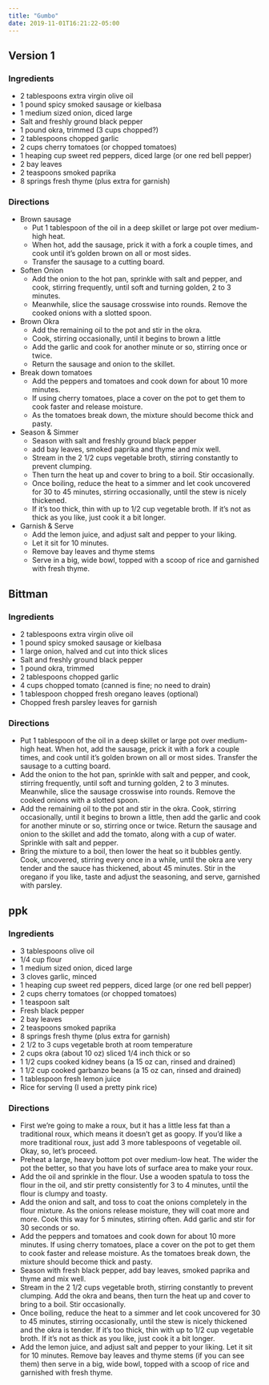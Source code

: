 ```yaml
---
title: "Gumbo"
date: 2019-11-01T16:21:22-05:00
---
```


## Version 1
### Ingredients

- 2 tablespoons extra virgin olive oil
- 1 pound spicy smoked sausage or kielbasa
- 1 medium sized onion, diced large
- Salt and freshly ground black pepper
- 1 pound okra, trimmed (3 cups chopped?)
- 2 tablespoons chopped garlic
- 2 cups cherry tomatoes (or chopped tomatoes)
- 1 heaping cup sweet red peppers, diced large (or one red bell pepper)
- 2 bay leaves
- 2 teaspoons smoked paprika
- 8 springs fresh thyme (plus extra for garnish)

### Directions

- Brown sausage
	- Put 1 tablespoon of the oil in a deep skillet or large pot over medium-high heat. 
	- When hot, add the sausage, prick it with a fork a couple times, and cook until it’s golden brown on all or most sides. 
	- Transfer the sausage to a cutting board.
- Soften Onion
	- Add the onion to the hot pan, sprinkle with salt and pepper, and cook, stirring frequently, until soft and turning golden, 2 to 3 minutes. 
	- Meanwhile, slice the sausage crosswise into rounds. Remove the cooked onions with a slotted spoon.
- Brown Okra
	- Add the remaining oil to the pot and stir in the okra. 
	- Cook, stirring occasionally, until it begins to brown a little
	- Add the garlic and cook for another minute or so, stirring once or twice. 
	- Return the sausage and onion to the skillet.
- Break down tomatoes
	- Add the peppers and tomatoes and cook down for about 10 more minutes. 
	- If using cherry tomatoes, place a cover on the pot to get them to cook faster and release moisture. 
	- As the tomatoes break down, the mixture should become thick and pasty.
- Season & Simmer
	- Season with salt and freshly ground black pepper
	- add bay leaves, smoked paprika and thyme and mix well.
	- Stream in the 2 1/2 cups vegetable broth, stirring constantly to prevent clumping. 
	- Then turn the heat up and cover to bring to a boil. Stir occasionally.
	- Once boiling, reduce the heat to a simmer and let cook uncovered for 30 to 45 minutes, stirring occasionally, until the stew is nicely thickened.
	- If it’s too thick, thin with up to 1/2 cup vegetable broth. If it’s not as thick as you like, just cook it a bit longer.
- Garnish & Serve
	- Add the lemon juice, and adjust salt and pepper to your liking. 
	- Let it sit for 10 minutes. 
	- Remove bay leaves and thyme stems
	- Serve in a big, wide bowl, topped with a scoop of rice and garnished with fresh thyme.




## Bittman

### Ingredients
- 2 tablespoons extra virgin olive oil
- 1 pound spicy smoked sausage or kielbasa
- 1 large onion, halved and cut into thick slices
- Salt and freshly ground black pepper
- 1 pound okra, trimmed
- 2 tablespoons chopped garlic
- 4 cups chopped tomato (canned is fine; no need to drain)
- 1 tablespoon chopped fresh oregano leaves (optional)
- Chopped fresh parsley leaves for garnish

### Directions

- Put 1 tablespoon of the oil in a deep skillet or large pot over medium-high heat. When hot, add the sausage, prick it with a fork a couple times, and cook until it’s golden brown on all or most sides. Transfer the sausage to a cutting board.
- Add the onion to the hot pan, sprinkle with salt and pepper, and cook, stirring frequently, until soft and turning golden, 2 to 3 minutes. Meanwhile, slice the sausage crosswise into rounds. Remove the cooked onions with a slotted spoon.
- Add the remaining oil to the pot and stir in the okra. Cook, stirring occasionally, until it begins to brown a little, then add the garlic and cook for another minute or so, stirring once or twice. Return the sausage and onion to the skillet and add the tomato, along with a cup of water. Sprinkle with salt and pepper.
- Bring the mixture to a boil, then lower the heat so it bubbles gently. Cook, uncovered, stirring every once in a while, until the okra are very tender and the sauce has thickened, about 45 minutes. Stir in the oregano if you like, taste and adjust the seasoning, and serve, garnished with parsley.


## ppk

### Ingredients

- 3 tablespoons olive oil
- 1/4 cup flour
- 1 medium sized onion, diced large
- 3 cloves garlic, minced
- 1 heaping cup sweet red peppers, diced large (or one red bell pepper)
- 2 cups cherry tomatoes (or chopped tomatoes)
- 1 teaspoon salt
- Fresh black pepper
- 2 bay leaves
- 2 teaspoons smoked paprika
- 8 springs fresh thyme (plus extra for garnish)
- 2 1/2 to 3 cups vegetable broth at room temperature
- 2 cups okra (about 10 oz) sliced 1/4 inch thick or so
- 1 1/2 cups cooked kidney beans (a 15 oz can, rinsed and drained)
- 1 1/2 cup cooked garbanzo beans (a 15 oz can, rinsed and drained)
- 1 tablespoon fresh lemon juice
- Rice for serving (I used a pretty pink rice)


### Directions

- First we’re going to make a roux, but it has a little less fat than a traditional roux, which means it doesn’t get as goopy. If you’d like a more traditional roux, just add 3 more tablespoons of vegetable oil. Okay, so, let’s proceed.
- Preheat a large, heavy bottom pot over medium-low heat. The wider the pot the better, so that you have lots of surface area to make your roux.
- Add the oil and sprinkle in the flour. Use a wooden spatula to toss the flour in the oil, and stir pretty consistently for 3 to 4 minutes, until the flour is clumpy and toasty.
- Add the onion and salt, and toss to coat the onions completely in the flour mixture. As the onions release moisture, they will coat more and more. Cook this way for 5 minutes, stirring often. Add garlic and stir for 30 seconds or so.
- Add the peppers and tomatoes and cook down for about 10 more minutes. If using cherry tomatoes, place a cover on the pot to get them to cook faster and release moisture. As the tomatoes break down, the mixture should become thick and pasty.
- Season with fresh black pepper, add bay leaves, smoked paprika and thyme and mix well.
- Stream in the 2 1/2 cups vegetable broth, stirring constantly to prevent clumping. Add the okra and beans, then turn the heat up and cover to bring to a boil. Stir occasionally.
- Once boiling, reduce the heat to a simmer and let cook uncovered for 30 to 45 minutes, stirring occasionally, until the stew is nicely thickened and the okra is tender. If it’s too thick, thin with up to 1/2 cup vegetable broth. If it’s not as thick as you like, just cook it a bit longer.
- Add the lemon juice, and adjust salt and pepper to your liking. Let it sit for 10 minutes. Remove bay leaves and thyme stems (if you can see them) then serve in a big, wide bowl, topped with a scoop of rice and garnished with fresh thyme.

